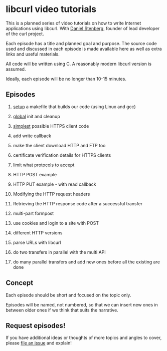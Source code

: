 # libcurl video tutorials

This is a planned series of video tutorials on how to write Internet
applications using libcurl. With [Daniel Stenberg](https://danie.haxx.se/),
founder of lead developer of the curl project.

Each episode has a title and planned goal and purpose. The source code used
and discussed in each episode is made available here as well as extra links
and useful materials.

All code will be written using C. A reasonably modern libcurl version is
assumed.

Ideally, each episode will be no longer than 10-15 minutes.

## Episodes

1. [setup](setup/) a makefile that builds our code (using Linux and gcc)

2. [global](global/) init and cleanup

1. [simplest](simplest/) possible HTTPS client code

2. add write callback

3. make the client download HTTP and FTP too

2. certificate verification details for HTTPS clients

4. limit what protocols to accept

6. HTTP POST example

7. HTTP PUT example - with read callback

8. Modifying the HTTP request headers

8. Retrieving the HTTP response code after a successful transfer

8. multi-part formpost

9. use cookies and login to a site with POST

10. different HTTP versions

11. parse URLs with libcurl

12. do two transfers in parallel with the multi API

13. do many parallel transfers and add new ones before all the existing are done

## Concept

Each episode should be short and focused on the topic only.

Episodes will be named, not numbered, so that we can insert new ones in
between older ones if we think that suits the narrative.

## Request episodes!

If you have additional ideas or thoughts of more topics and angles to cover, please [file an issue](https://github.com/bagder/libcurl-video-tutorials/issues) and explain!
